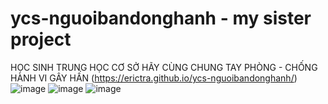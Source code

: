 # ycs-nguoibandonghanh - my sister project
HỌC SINH TRUNG HỌC CƠ SỞ HÃY CÙNG CHUNG TAY PHÒNG - CHỐNG HÀNH VI GÂY HẤN (https://erictra.github.io/ycs-nguoibandonghanh/)
![image](https://github.com/EricTra/ycs-nguoibandonghanh/assets/92014047/0f91f3da-ce8f-429c-bd63-480be30da4ee)
![image](https://github.com/EricTra/ycs-nguoibandonghanh/assets/92014047/066abfa5-765d-4f32-8209-956293c4787d)
![image](https://github.com/EricTra/ycs-nguoibandonghanh/assets/92014047/c578cc3b-a604-4e68-af80-4aa5bef2e033)



